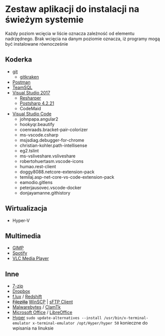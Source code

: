 # Zestaw aplikacji do instalacji na świeżym systemie
Każdy poziom wcięcia w liście oznacza zależność od elementu nadrzędnego. Brak wcięcia na danym poziomie oznacza, iż programy mogą być instalowane równocześnie
## Koderka
* [git](https://git-scm.com/)
  * [gitkraken](https://www.gitkraken.com/)
* [Postman](https://www.getpostman.com/apps)
* [TeamSQL](https://teamsql.io/download)
* [Visual Studio 2017](https://visualstudio.microsoft.com/pl/downloads/)
  * [Resharper](https://www.jetbrains.com/resharper/)
  * [Postsharp 4.2.21](https://www.postsharp.net/downloads/postsharp-4.2/v4.2.21/PostSharp-4.2.21.exe)
  * CodeMaid
* [Visual Studio Code](https://code.visualstudio.com/)
  * johnpapa.angular2
  * hookyqr.beautify
  * coenraads.bracket-pair-colorizer
  * ms-vscode.csharp
  * msjsdiag.debugger-for-chrome
  * christian-kohler.path-intellisense
  * eg2.tslint
  * ms-vsliveshare.vsliveshare
  * robertohuertasm.vscode-icons
  * humao.rest-client
  * doggy8088.netcore-extension-pack
  * temilaj.asp-net-core-vs-code-extension-pack
  * eamodio.gitlens
  * peterjausovec.vscode-docker
  * donjayamanne.githistory

## Wirtualizacja
* Hyper-V

## Multimedia
* [GIMP](https://www.gimp.org/downloads/)
* [Spotify](https://www.spotify.com/pl/)
* [VLC Media Player](https://www.videolan.org/vlc/download-windows.html)

## Inne
* [7-zip](https://www.7-zip.org/)
* [Dropbox](https://www.dropbox.com/install)
* [f.lux](https://justgetflux.com/) / [Redshift](http://jonls.dk/redshift/)
* ~~[Filezilla](https://filezilla-project.org/download.php?type=client)~~ [WinSCP](https://winscp.net/eng/docs/lang:pl) | [sFTP Client](https://www.sftpclient.io/eu)
* [Malwarebytes](https://pl.malwarebytes.com/) / [ClamTk](https://sourceforge.net/projects/clamtk/)
* [Microsoft Office](https://www.office.com/) / [LibreOffice](https://pl.libreoffice.org/)
* [Hyper](https://hyper.is/) `sudo update-alternatives --install /usr/bin/x-terminal-emulator x-terminal-emulator /opt/Hyper/hyper 50` konieczne do wpisania na linuksie
